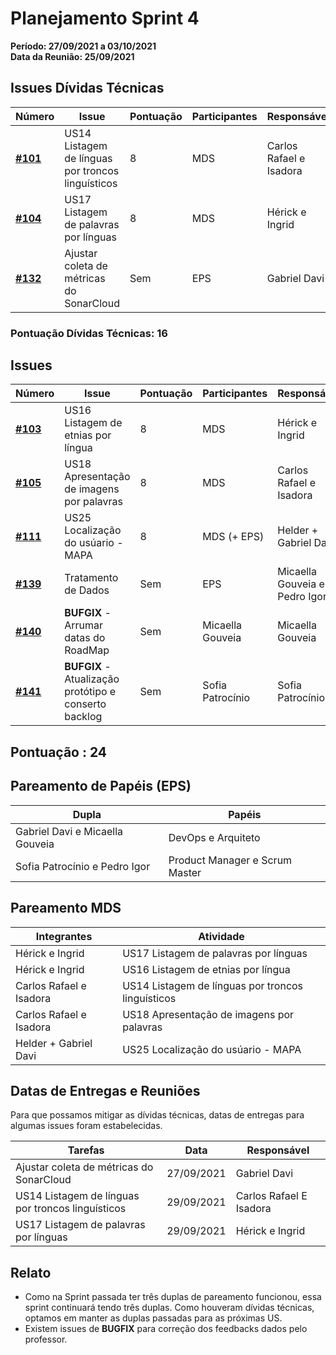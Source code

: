 # Planejamento Sprint 4

**Período: 27/09/2021 a 03/10/2021**<br>
**Data da Reunião: 25/09/2021**

## Issues Dívidas Técnicas

| Número | Issue | Pontuação | Participantes | Responsável |
|--------|-------|-----------|---------------|-------------|
| [**#101**](https://github.com/fga-eps-mds/2021.1-Multilind-Docs/issues/101) | US14 Listagem de línguas por troncos linguísticos | 8 | MDS | Carlos Rafael e Isadora |
| [**#104**](https://github.com/fga-eps-mds/2021.1-Multilind-Docs/issues/104) | US17 Listagem de palavras por línguas | 8 | MDS | Hérick e Ingrid |
| [**#132**](https://github.com/fga-eps-mds/2021.1-Multilind-Docs/issues/132) | Ajustar coleta de métricas do SonarCloud | Sem | EPS | Gabriel Davi |

### Pontuação Dívidas Técnicas: 16
## Issues
| Número | Issue | Pontuação | Participantes | Responsável |
|--------|-------|-----------|---------------|-------------|
| [**#103**](https://github.com/fga-eps-mds/2021.1-Multilind-Docs/issues/103) | US16 Listagem de etnias por língua | 8 | MDS | Hérick e Ingrid |
| [**#105**](https://github.com/fga-eps-mds/2021.1-Multilind-Docs/issues/105) | US18 Apresentação de imagens por palavras | 8 | MDS | Carlos Rafael e Isadora |
| [**#111**](https://github.com/fga-eps-mds/2021.1-Multilind-Docs/issues/111) | US25 Localização do usúario - MAPA | 8 | MDS (+ EPS) | Helder + Gabriel Davi |
| [**#139**](https://github.com/fga-eps-mds/2021.1-Multilind-Docs/issues/139) | Tratamento de Dados | Sem | EPS | Micaella Gouveia e Pedro Igor |
| [**#140**](https://github.com/fga-eps-mds/2021.1-Multilind-Docs/issues/140) | **BUFGIX** - Arrumar datas do RoadMap | Sem | Micaella Gouveia | Micaella Gouveia |
| [**#141**](https://github.com/fga-eps-mds/2021.1-Multilind-Docs/issues/140) | **BUFGIX** - Atualização protótipo e conserto backlog | Sem | Sofia Patrocínio | Sofia Patrocínio |

## Pontuação : 24

## Pareamento de Papéis (EPS)
| Dupla | Papéis |
|-------|--------|
| Gabriel Davi e Micaella Gouveia | DevOps e Arquiteto |
| Sofia Patrocínio e Pedro Igor | Product Manager e Scrum Master |

## Pareamento MDS
| Integrantes | Atividade |
|-------------|-----------|
| Hérick e Ingrid | US17 Listagem de palavras por línguas |
| Hérick e Ingrid | US16 Listagem de etnias por língua |
| Carlos Rafael e Isadora | US14 Listagem de línguas por troncos linguísticos |
| Carlos Rafael e Isadora | US18 Apresentação de imagens por palavras |
| Helder + Gabriel Davi | US25 Localização do usúario - MAPA |

## Datas de Entregas e Reuniões
Para que possamos mitigar as dívidas técnicas, datas de entregas para algumas issues foram estabelecidas.

| Tarefas | Data | Responsável |
|---------|------|-------------|
| Ajustar coleta de métricas do SonarCloud | 27/09/2021 | Gabriel Davi |
| US14 Listagem de línguas por troncos linguísticos | 29/09/2021 | Carlos Rafael E Isadora |
| US17 Listagem de palavras por línguas | 29/09/2021 | Hérick e Ingrid |

## Relato
* Como na Sprint passada ter três duplas de pareamento funcionou, essa sprint continuará tendo três duplas. Como houveram dívidas técnicas, optamos em manter as duplas passadas para as próximas US.
* Existem issues de **BUGFIX** para correção dos feedbacks dados pelo professor.  